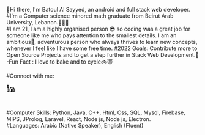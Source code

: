 👋Hi there, I'm Batoul Al Sayyed, an android and full stack web developer.
#I'm a Computer science minored math graduate from Beirut Arab University, Lebanon.👩🏻‍🎓
<br/>
#I am 21, I am a highly organised person 😎 so coding was a great job for someone like me who pays attention to the smallest details.
I am an ambitious🤩, adventurous person who always thrives to learn new concepts, whenever I feel like I have some free time.
#2022 Goals: Contribute more to Open Source Projects and to get a step further in Stack Web Development.💪
-Fun Fact : I love to bake and to cycle🚲😇

#Connect with me:

<a href="https://www.linkedin.com/in/batoul-alsayyed-936b8b23b"><img align="left" width="22px" src="linkedin.svg"/></a>
<br/>

<br/><br/>
#Computer Skills: Python, Java, C++, Html, Css, SQL, Mysql, Firebase, MIPS, JProlog, Laravel, React, Node js, Node js, Electron.
<br/>
#Languages: Arabic (Native Speaker), English (Fluent)
<br/>
<br/>
